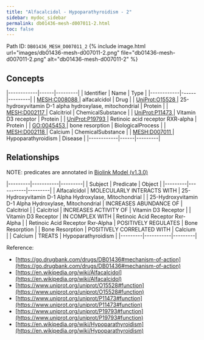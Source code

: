 ```yaml
---
title: "Alfacalcidol - Hypoparathyroidism - 2"
sidebar: mydoc_sidebar
permalink: db01436-mesh-d007011-2.html
toc: false 
---
```



Path ID: `DB01436_MESH_D007011_2`
{% include image.html url="images/db01436-mesh-d007011-2.png" file="db01436-mesh-d007011-2.png" alt="db01436-mesh-d007011-2" %}

## Concepts

|------------|------|---------|
| Identifier | Name | Type    |
|------------|------|---------|
| <a href="https://identifiers.org/MESH:C008088">MESH:C008088 </a> | alfacalcidol | Drug |
| <a href="https://identifiers.org/UniProt:O15528">UniProt:O15528 </a> | 25-hydroxyvitamin D-1 alpha hydroxylase, mitochondrial | Protein |
| <a href="https://identifiers.org/MESH:D002117">MESH:D002117 </a> | Calcitriol | ChemicalSubstance |
| <a href="https://identifiers.org/UniProt:P11473">UniProt:P11473 </a> | Vitamin D3 receptor | Protein |
| <a href="https://identifiers.org/UniProt:P19793">UniProt:P19793 </a> | Retinoic acid receptor RXR-alpha | Protein |
| <a href="https://identifiers.org/GO:0045453">GO:0045453 </a> | bone resorption | BiologicalProcess |
| <a href="https://identifiers.org/MESH:D002118">MESH:D002118 </a> | Calcium | ChemicalSubstance |
| <a href="https://identifiers.org/MESH:D007011">MESH:D007011 </a> | Hypoparathyroidism | Disease |
|------------|------|---------|

## Relationships


NOTE: predicates are annotated in <a href="https://github.com/biolink/biolink-model/releases/tag/v1.3.0">Biolink Model (v1.3.0)</a>

|---------|-----------|---------|
| Subject | Predicate | Object  |
|---------|-----------|---------|
| Alfacalcidol | MOLECULARLY INTERACTS WITH | 25-Hydroxyvitamin D-1 Alpha Hydroxylase, Mitochondrial |
| 25-Hydroxyvitamin D-1 Alpha Hydroxylase, Mitochondrial | INCREASES ABUNDANCE OF | Calcitriol |
| Calcitriol | INCREASES ACTIVITY OF | Vitamin D3 Receptor |
| Vitamin D3 Receptor | IN COMPLEX WITH | Retinoic Acid Receptor Rxr-Alpha |
| Retinoic Acid Receptor Rxr-Alpha | POSITIVELY REGULATES | Bone Resorption |
| Bone Resorption | POSITIVELY CORRELATED WITH | Calcium |
| Calcium | TREATS | Hypoparathyroidism |
|---------|-----------|---------|

Reference: 
  - [https://go.drugbank.com/drugs/DB01436#mechanism-of-action](https://go.drugbank.com/drugs/DB01436#mechanism-of-action)
  - [https://en.wikipedia.org/wiki/Alfacalcidol](https://en.wikipedia.org/wiki/Alfacalcidol)
  - [https://www.uniprot.org/uniprot/O15528#function](https://www.uniprot.org/uniprot/O15528#function)
  - [https://www.uniprot.org/uniprot/P11473#function](https://www.uniprot.org/uniprot/P11473#function)
  - [https://www.uniprot.org/uniprot/P19793#function](https://www.uniprot.org/uniprot/P19793#function)
  - [https://en.wikipedia.org/wiki/Hypoparathyroidism](https://en.wikipedia.org/wiki/Hypoparathyroidism)
